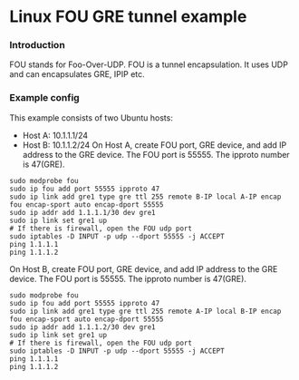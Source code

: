 # Linux FOU GRE tunnel example
### Introduction
FOU stands for Foo-Over-UDP. FOU is a tunnel encapsulation. It uses UDP and can encapsulates GRE, IPIP etc.

### Example config
This example consists of two Ubuntu hosts:
- Host A: 10.1.1.1/24
- Host B: 10.1.1.2/24
On Host A, create FOU port, GRE device, and add IP address to the GRE device. The FOU port is 55555. The ipproto number is 47(GRE).
```shell
sudo modprobe fou
sudo ip fou add port 55555 ipproto 47
sudo ip link add gre1 type gre ttl 255 remote B-IP local A-IP encap fou encap-sport auto encap-dport 55555
sudo ip addr add 1.1.1.1/30 dev gre1
sudo ip link set gre1 up
# If there is firewall, open the FOU udp port
sudo iptables -D INPUT -p udp --dport 55555 -j ACCEPT
ping 1.1.1.1
ping 1.1.1.2
```

On Host B, create FOU port, GRE device, and add IP address to the GRE device. The FOU port is 55555. The ipproto number is 47(GRE).
```shell
sudo modprobe fou
sudo ip fou add port 55555 ipproto 47
sudo ip link add gre1 type gre ttl 255 remote A-IP local B-IP encap fou encap-sport auto encap-dport 55555
sudo ip addr add 1.1.1.2/30 dev gre1
sudo ip link set gre1 up
# If there is firewall, open the FOU udp port
sudo iptables -D INPUT -p udp --dport 55555 -j ACCEPT
ping 1.1.1.1
ping 1.1.1.2
```

